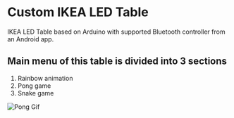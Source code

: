 Custom IKEA LED Table
=======

IKEA LED Table based on Arduino with supported Bluetooth controller from an Android app.

Main menu of this table is divided into 3 sections
-------

1. Rainbow animation
2. Pong game
3. Snake game


![Pong Gif](https://puu.sh/yWqpp/c981202086.gif)